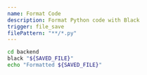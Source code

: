 ```yaml
---
name: Format Code
description: Format Python code with Black
trigger: file_save
filePattern: "**/*.py"
---
```


```bash
cd backend
black "${SAVED_FILE}"
echo "Formatted ${SAVED_FILE}"
```